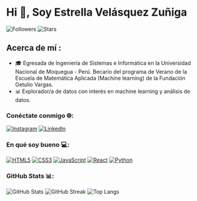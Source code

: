 # Hi 👋, Soy Estrella Velásquez Zuñiga

![Followers](https://img.shields.io/github/followers/star27vz) 
![Stars](https://img.shields.io/github/stars/star27vz) 

## Acerca de mí :
- 🎓 Egresada de Ingeniería de Sistemas e Informática en la Universidad Nacional de Moquegua - Perú. Becario del programa de Verano de la Escuela de Matemática Aplicada (Machine learning) de la Fundación Getulio Vargas.
- 📊 Explorador/a de datos con interés en machine learning y análisis de datos.

### Conéctate conmigo 🌐:

[![Instagram](https://img.shields.io/badge/Instagram-E4405F?style=for-the-badge&logo=instagram&logoColor=white)](https://www.instagram.com/star_velasquez27/)
[![LinkedIn](https://img.shields.io/badge/LinkedIn-0077B5?style=for-the-badge&logo=linkedin&logoColor=white)](www.linkedin.com/in/estrella-velásquez)

### En qué soy bueno 💻:

[![HTML5](https://img.shields.io/badge/HTML5-E34F26?style=for-the-badge&logo=html5&logoColor=white)]()
[![CSS3](https://img.shields.io/badge/CSS3-1572B6?style=for-the-badge&logo=css3&logoColor=white)]()
[![JavaScript](https://img.shields.io/badge/JavaScript-F7DF1E?style=for-the-badge&logo=javascript&logoColor=black)]()
[![React](https://img.shields.io/badge/React-61DAFB?style=for-the-badge&logo=react&logoColor=black)]()
[![Python](https://img.shields.io/badge/Python-3776AB?style=for-the-badge&logo=python&logoColor=white)]()

### GitHub Stats 📊:

![GitHub Stats](https://github-readme-stats.vercel.app/api?username=star27vz&show_icons=true&theme=radical)
![GitHub Streak](https://github-readme-streak-stats.herokuapp.com/?user=star27vz&theme=radical)
![Top Langs](https://github-readme-stats.vercel.app/api/top-langs/?username=star27vz&layout=compact&theme=radical)
